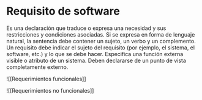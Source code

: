 # Requisito de software
Es una declaración que traduce o expresa una necesidad y sus restricciones y condiciones asociadas. Si se expresa en forma de lenguaje natural, la sentencia debe contener un sujeto, un verbo y un complemento. Un requisito debe indicar el sujeto del requisito (por ejemplo, el sistema, el software, etc.) y lo que se debe hacer. Especifica una función externa visible o atributo de un sistema. Deben declararse de un punto de vista completamente externo.

![[Requerimientos funcionales]]

![[Requerimientos no funcionales]]
